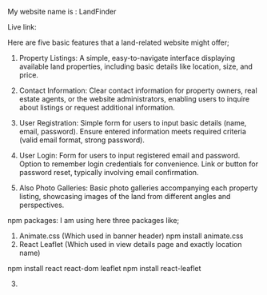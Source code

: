 My website name is : LandFinder



Live link:


Here are five basic features that a land-related website might offer;
 
 1) Property Listings: A simple, easy-to-navigate interface displaying available land     properties, including basic details like location, size, and price.

 2) Contact Information: Clear contact information for property owners, real estate agents, or the website administrators, enabling users to inquire about listings or request additional information.

 3) User Registration:  Simple form for users to input basic details (name, email, password). Ensure entered information meets required criteria (valid email format, strong password).

 4) User Login: Form for users to input registered email and password. Option to remember login credentials for convenience. Link or button for password reset, typically involving email confirmation.

 5) Also Photo Galleries: Basic photo galleries accompanying each property listing, showcasing images of the land from different angles and perspectives.

npm packages:
 I am using here three packages like;
 1) Animate.css (Which used in banner header)
    npm install animate.css
 2) React Leaflet (Which used in view details page and exactly location name)
   
   npm install react react-dom leaflet
   npm install react-leaflet

3) 